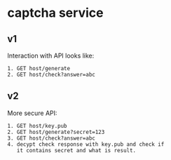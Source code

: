 # captcha service

## v1

Interaction with API looks like:
```
1. GET host/generate
2. GET host/check?answer=abc
```

## v2 

More secure API:
```
1. GET host/key.pub
2. GET host/generate?secret=123
3. GET host/check?answer=abc
4. decypt check response with key.pub and check if 
   it contains secret and what is result.
```